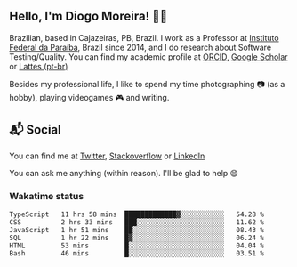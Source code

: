 ## Hello, I'm Diogo Moreira! 👋🏻

Brazilian, based in Cajazeiras, PB, Brazil.
I work as a Professor at [Instituto Federal da Paraíba](https://ifpb.edu.br), Brazil since 2014, and I do research about Software Testing/Quality. You can find my academic profile at [ORCID](https://orcid.org/0000-0003-1803-6565), [Google Scholar](https://scholar.google.com.br/citations?hl=pt-BR&user=DlSdlvEAAAAJ) or [Lattes (pt-br)](http://buscatextual.cnpq.br/buscatextual/visualizacv.do?id=K4384159A1)

Besides my professional life, I like to spend my time photographing 📷 (as a hobby), playing videogames 🎮 and writing.

## 📬 Social

You can find me at [Twitter](https://twitter.com/diogodmoreira), [Stackoverflow](https://stackoverflow.com/users/1541533/diogo-moreira) or [LinkedIn](https://linkedin.com/in/diogodmoreira)

You can ask me anything (within reason). I'll be glad to help 😄

### Wakatime status

<!--START_SECTION:waka-->

```text
TypeScript   11 hrs 58 mins  █████████████▓░░░░░░░░░░░   54.28 %
CSS          2 hrs 33 mins   ███░░░░░░░░░░░░░░░░░░░░░░   11.62 %
JavaScript   1 hr 51 mins    ██░░░░░░░░░░░░░░░░░░░░░░░   08.43 %
SQL          1 hr 22 mins    █▓░░░░░░░░░░░░░░░░░░░░░░░   06.24 %
HTML         53 mins         █░░░░░░░░░░░░░░░░░░░░░░░░   04.04 %
Bash         46 mins         █░░░░░░░░░░░░░░░░░░░░░░░░   03.51 %
```

<!--END_SECTION:waka-->
